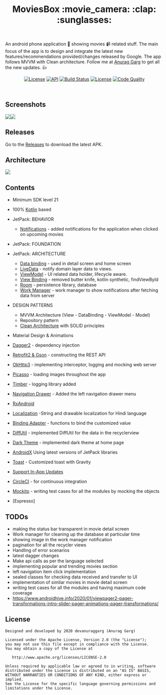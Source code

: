 <h1 align="center">MoviesBox :movie_camera: :clap: :sunglasses:</h1><br>

An android phone application :iphone: showing movies :video_camera: related stuff. The main focus of the app is to design and integrate the latest new features/recommendations provided/changes released by Google. The app follows MVVM with Clean architecture. Follow me at [Anurag Garg](https://github.com/DevAnuragGarg) to get all the new updates. :thumbsup: <br>

<p align="center">
  <a href="https://opensource.org/licenses/Apache-2.0"><img alt="License" src="https://img.shields.io/badge/License-Apache%202.0-blue.svg"/></a>
  <a href="https://android-arsenal.com/api?level=21"><img alt="API" src="https://img.shields.io/badge/API-21%2B-brightgreen.svg?style=flat"/></a>
  <a href="https://github.com/DevAnuragGarg/MovieBox/actions"><img alt="Build Status" src="https://github.com/DevAnuragGarg/MovieBox/workflows/Android%20CI/badge.svg"/></a> 
  <a href="https://github.com/DevAnuragGarg"><img alt="License" src="https://img.shields.io/static/v1?label=GitHub&message=DevAnuragGarg&color=C51162"/></a> 
  <a href="https://app.codacy.com/manual/DevAnuragGarg/MovieBox?utm_source=github.com&utm_medium=referral&utm_content=DevAnuragGarg/MovieBox&utm_campaign=Badge_Grade_Dashboard"><img alt="Code Quality" src="https://api.codacy.com/project/badge/Grade/f001fda745ed4f918e16f27b9594c9fa"/></a> 
</p><br>

## Screenshots
![](images/1st.png)![](images/2nd.png)

## Releases
Go to the [Releases](https://github.com/DevAnuragGarg/MovieBox/releases) to download the latest APK.

## Architecture
![](images/architecture.png)

## Contents
- Minimum SDK level 21
- 100% [Kotlin](https://kotlinlang.org/) based
- JetPack: BEHAVIOR
  - [Notifications](https://developer.android.com/guide/topics/ui/notifiers/notifications) - added notifications for the application when clicked on upcoming movies
- JetPack: FOUNDATION
- JetPack: ARCHITECTURE
  - [Data binding](https://developer.android.com/topic/libraries/data-binding) - used in detail screen and home screen
  - [LiveData](https://developer.android.com/topic/libraries/architecture/livedata) - notify domain layer data to views.
  - [ViewModel](https://developer.android.com/topic/libraries/architecture/viewmodel) - UI related data holder, lifecycle aware.
  - [View Binding](https://developer.android.com/topic/libraries/view-binding) - removed butter knife, kotlin synthetic, findViewById
  - [Room](https://developer.android.com/topic/libraries/architecture/room) - persistence library, database  
  - [Work Manager](https://developer.android.com/topic/libraries/architecture/workmanager) - work manager to show notifications after fetching data from server
 
- DESIGN PATTERNS
  - MVVM Architecture (View - DataBinding - ViewModel - Model)
  - Repository pattern
  - [Clean Architecture](https://blog.cleancoder.com/uncle-bob/2012/08/13/the-clean-architecture.html) with SOLID principles
- Material Design & Animations
- [Dagger2](https://github.com/google/dagger) - dependency injection
- [Retrofit2 & Gson](https://github.com/square/retrofit) - constructing the REST API
- [OkHttp3](https://github.com/square/okhttp) - implementing interceptor, logging and mocking web server
- [Picasso](hhttps://github.com/square/picasso) - loading images throughout the app
- [Timber](https://github.com/JakeWharton/timber) - logging library added
- [Navigation Drawer](https://developer.android.com/guide/navigation/navigation-ui) - Added the left navigation drawer menu
- [RxAndroid](https://github.com/ReactiveX/RxAndroid)
- [Localization](https://developer.android.com/guide/topics/resources/localization) -String and drawable localization for Hindi language
- [Binding Adapter](https://developer.android.com/topic/libraries/data-binding/binding-adapters) - functions to bind the customized value
- [DiffUtil](https://developer.android.com/reference/androidx/recyclerview/widget/DiffUtil) - implemented DiffUtil for the data in the recyclerview
- [Dark Theme](https://developer.android.com/guide/topics/ui/look-and-feel/darktheme) - implemented dark theme at home page
- [AndroidX](https://developer.android.com/jetpack/androidx) Using latest versions of JetPack libraries
- [Toast](https://developer.android.com/guide/topics/ui/notifiers/toasts) - Customized toast with Gravity
- [Support In-App Updates](https://developer.android.com/guide/app-bundle/in-app-updates)
- [CircleCI](https://circleci.com/) - for continuous integration
- [Mockito](https://site.mockito.org) - writing test cases for all the modules by mocking the objects
- [Espresso]

## TODOs
- making the status bar transparent in movie detail screen
- Work manager for cleaning up the database at particular time
- showing image in the work manager notification
- pagination for all the recycler views
- Handling of error scenarios
- latest dagger changes
- Make api calls as per the language selected
- implementing popular and trending movies section
- left navigation item click implementation
- sealed classes for checking data received and transfer to UI
- implementation of similar movies in movie detail screen
- writing test cases for all the modules and having maximum code coverage 
- https://www.androidhive.info/2020/01/viewpager2-pager-transformations-intro-slider-pager-animations-pager-transformations/

## License
```
Designed and developed by 2020 devanuraggarg (Anurag Garg)

Licensed under the Apache License, Version 2.0 (the "License");
you may not use this file except in compliance with the License.
You may obtain a copy of the License at

   http://www.apache.org/licenses/LICENSE-2.0

Unless required by applicable law or agreed to in writing, software
distributed under the License is distributed on an "AS IS" BASIS,
WITHOUT WARRANTIES OR CONDITIONS OF ANY KIND, either express or implied.
See the License for the specific language governing permissions and
limitations under the License.
```
